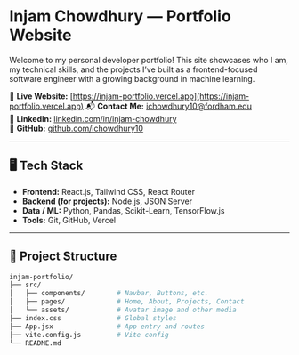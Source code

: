 # Injam Chowdhury — Portfolio Website

Welcome to my personal developer portfolio! This site showcases who I am, my technical skills, and the projects I’ve built as a frontend-focused software engineer with a growing background in machine learning.

🔗 **Live Website:** [https://injam-portfolio.vercel.app](https://injam-portfolio.vercel.app)
📬 **Contact Me:** ichowdhury10@fordham.edu  
💼 **LinkedIn:** [linkedin.com/in/injam-chowdhury](https://linkedin.com/in/injam-chowdhury)  
📁 **GitHub:** [github.com/ichowdhury10](https://github.com/ichowdhury10)

---

## 🖥️ Tech Stack

- **Frontend:** React.js, Tailwind CSS, React Router
- **Backend (for projects):** Node.js, JSON Server
- **Data / ML:** Python, Pandas, Scikit-Learn, TensorFlow.js
- **Tools:** Git, GitHub, Vercel

---

## 📂 Project Structure

```bash
injam-portfolio/
├── src/
│   ├── components/        # Navbar, Buttons, etc.
│   ├── pages/             # Home, About, Projects, Contact
│   └── assets/            # Avatar image and other media
├── index.css              # Global styles
├── App.jsx                # App entry and routes
├── vite.config.js         # Vite config
└── README.md

